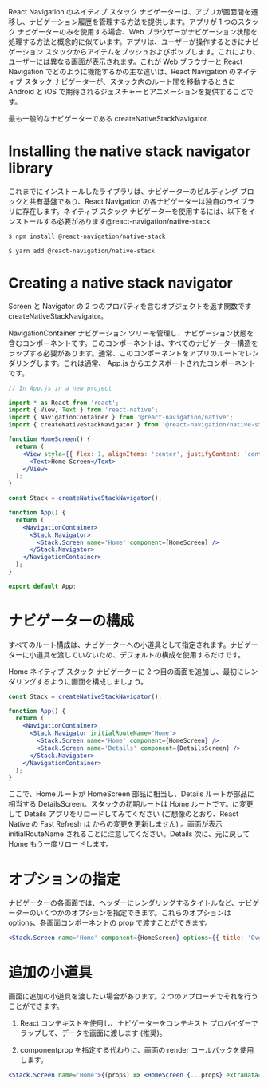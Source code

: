 React Navigation のネイティブ スタック ナビゲーターは、アプリが画面間を遷移し、ナビゲーション履歴を管理する方法を提供します。アプリが 1 つのスタック ナビゲーターのみを使用する場合、Web ブラウザーがナビゲーション状態を処理する方法と概念的に似ています。アプリは、ユーザーが操作するときにナビゲーション スタックからアイテムをプッシュおよびポップします。これにより、ユーザーには異なる画面が表示されます。これが Web ブラウザーと React Navigation でどのように機能するかの主な違いは、React Navigation のネイティブ スタック ナビゲーターが、スタック内のルート間を移動するときに Android と iOS で期待されるジェスチャーとアニメーションを提供することです。

最も一般的なナビゲーターである createNativeStackNavigator.

# Installing the native stack navigator library

これまでにインストールしたライブラリは、ナビゲーターのビルディング ブロックと共有基盤であり、React Navigation の各ナビゲーターは独自のライブラリに存在します。ネイティブ スタック ナビゲーターを使用するには、以下をインストールする必要があります@react-navigation/native-stack

```sh
$ npm install @react-navigation/native-stack
```

```sh
$ yarn add @react-navigation/native-stack
```

# Creating a native stack navigator

Screen と Navigator の 2 つのプロパティを含むオブジェクトを返す関数です createNativeStackNavigator。

NavigationContainer ナビゲーション ツリーを管理し、ナビゲーション状態を含むコンポーネントです。このコンポーネントは、すべてのナビゲーター構造をラップする必要があります。通常、このコンポーネントをアプリのルートでレンダリングします。これは通常、 App.js からエクスポートされたコンポーネントです。

```jsx
// In App.js in a new project

import * as React from 'react';
import { View, Text } from 'react-native';
import { NavigationContainer } from '@react-navigation/native';
import { createNativeStackNavigator } from '@react-navigation/native-stack';

function HomeScreen() {
  return (
    <View style={{ flex: 1, alignItems: 'center', justifyContent: 'center' }}>
      <Text>Home Screen</Text>
    </View>
  );
}

const Stack = createNativeStackNavigator();

function App() {
  return (
    <NavigationContainer>
      <Stack.Navigator>
        <Stack.Screen name='Home' component={HomeScreen} />
      </Stack.Navigator>
    </NavigationContainer>
  );
}

export default App;
```

# ナビゲーターの構成

すべてのルート構成は、ナビゲーターへの小道具として指定されます。ナビゲーターに小道具を渡していないため、デフォルトの構成を使用するだけです。

Home ネイティブ スタック ナビゲーターに 2 つ目の画面を追加し、最初にレンダリングするように画面を構成しましょう。

```jsx
const Stack = createNativeStackNavigator();

function App() {
  return (
    <NavigationContainer>
      <Stack.Navigator initialRouteName='Home'>
        <Stack.Screen name='Home' component={HomeScreen} />
        <Stack.Screen name='Details' component={DetailsScreen} />
      </Stack.Navigator>
    </NavigationContainer>
  );
}
```

ここで、Home ルートが HomeScreen 部品に相当し、Details ルートが部品に相当する DetailsScreen。スタックの初期ルートは Home ルートです。に変更して Details アプリをリロードしてみてください (ご想像のとおり、React Native の Fast Refresh は からの変更を更新しません) 。画面が表示 initialRouteName されることに注意してください。Details 次に、元に戻して Home もう一度リロードします。

# オプションの指定

ナビゲーターの各画面では、ヘッダーにレンダリングするタイトルなど、ナビゲーターのいくつかのオプションを指定できます。これらのオプションは options、各画面コンポーネントの prop で渡すことができます。

```jsx
<Stack.Screen name='Home' component={HomeScreen} options={{ title: 'Overview' }} />
```

# 追加の小道具

画面に追加の小道具を渡したい場合があります。2 つのアプローチでそれを行うことができます。

1. React コンテキストを使用し、ナビゲーターをコンテキスト プロバイダーでラップして、データを画面に渡します (推奨)。

2. componentprop を指定する代わりに、画面の render コールバックを使用します。

```jsx
<Stack.Screen name='Home'>{(props) => <HomeScreen {...props} extraData={someData} />}</Stack.Screen>
```
